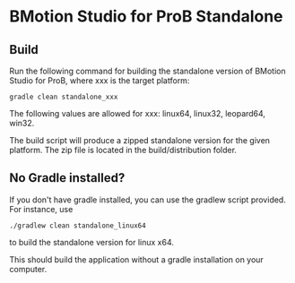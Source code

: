 # BMotion Studio for ProB Standalone

## Build

Run the following command for building the standalone version of BMotion Studio for ProB, where xxx is the target platform:

```
gradle clean standalone_xxx
```

The following values are allowed for xxx: linux64, linux32, leopard64, win32.

The build script will produce a zipped standalone version for the given platform. The zip file is located in the build/distribution folder.

## No Gradle installed?

If you don't have gradle installed, you can use the gradlew script provided. For instance, use

```
./gradlew clean standalone_linux64
```

to build the standalone version for linux x64.

This should build the application without a gradle installation on your computer.
